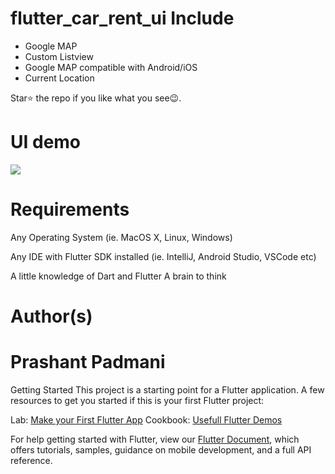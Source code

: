 # flutter_car_rent_ui Include 
- Google MAP 
- Custom Listview 
- Google MAP compatible with Android/iOS
- Current Location

Star⭐ the repo if you like what you see😉.


# UI demo
<img src="https://github.com/Prashant09mca/flutter_rent_car_UI/blob/master/f_car_UI.gif"/>

# Requirements
Any Operating System (ie. MacOS X, Linux, Windows)<p>
Any IDE with Flutter SDK installed (ie. IntelliJ, Android Studio, VSCode etc)<p>
A little knowledge of Dart and Flutter
A brain to think

# Author(s)
# Prashant Padmani

Getting Started
This project is a starting point for a Flutter application.
A few resources to get you started if this is your first Flutter project:

Lab: <a href="https://flutter.dev/docs/get-started/codelab">Make your First Flutter App</a>
Cookbook: <a href="https://flutter.dev/docs/cookbook">Usefull Flutter Demos</a>

For help getting started with Flutter, view our <a href="https://flutter.dev/docs">Flutter Document</a>, which offers tutorials, samples, guidance on mobile development, and a full API reference.




